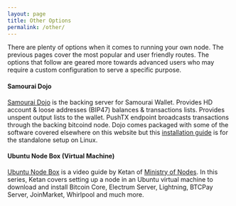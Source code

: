 ```yaml
---
layout: page
title: Other Options
permalink: /other/
---
```


There are plenty of options when it comes to running your own node. The previous pages cover the most popular and user friendly routes. The options that follow are geared more towards advanced users who may require a custom configuration to serve a specific purpose. 

#### Samourai Dojo

[Samourai Dojo](https://code.samourai.io/dojo/samourai-dojo) is the backing server for Samourai Wallet. Provides HD account & loose addresses (BIP47) balances & transactions lists. Provides unspent output lists to the wallet. PushTX endpoint broadcasts transactions through the backing bitcoind node. Dojo comes packaged with some of the software covered elsewhere on this website but this [installation guide](https://github.com/Samourai-Wallet/samourai-dojo/blob/master/doc/DOCKER_setup.md) is for the standalone setup on Linux.

#### Ubuntu Node Box (Virtual Machine)

[Ubuntu Node Box](https://www.youtube.com/watch?v=BIrL1lNsnJQ&list=PLCRbH-IWlcW17JxQ4mdv9DwSMJZlvUOle&index=1) is a video guide by Ketan of [Ministry of Nodes](https://www.ministryofnodes.com.au/). In this series, Ketan covers setting up a node in an Ubuntu virtual machine to download and install Bitcoin Core, Electrum Server, Lightning, BTCPay Server, JoinMarket, Whirlpool and much more.

